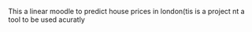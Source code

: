 This a linear moodle to predict house prices in london(tis is a project nt a tool to be used acuratly
